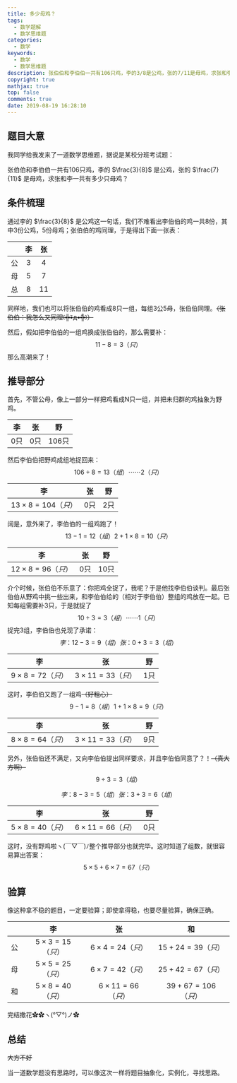 ```yaml
---
title: 多少母鸡？
tags:
  - 数学题解
  - 数学思维题
categories:
  - 数学
keywords:
  - 数学
  - 数学思维题
description: 张伯伯和李伯伯一共有106只鸡，李的3/8是公鸡，张的7/11是母鸡，求张和李一共有多少只母鸡？
copyright: true
mathjax: true
top: false
comments: true
date: 2019-08-19 16:28:10
---
```


## 题目大意

我同学给我发来了一道数学思维题，据说是某校分班考试题：

张伯伯和李伯伯一共有106只鸡，李的 $\frac{3}{8}$ 是公鸡，张的 $\frac{7}{11}$ 是母鸡，求张和李一共有多少只母鸡？

<!--more-->

## 条件梳理

通过李的 $\frac{3}{8}$ 是公鸡这一句话，我们不难看出李伯伯的鸡一共8份，其中3份公鸡，5份母鸡；张伯伯的鸡同理，于是得出下面一张表：

|      |  李  |  张  |
| :--: | :--: | :--: |
|  公  |  3   |  4   |
|  母  |  5   |  7   |
|  总  |  8   |  11  |

同样地，我们也可以将张伯伯的鸡看成8只一组，每组3公5母，张伯伯同理。~~（张伯伯：我怎么又同理꒰╬•᷅д•᷄╬꒱）~~

然后，假如把李伯伯的一组鸡换成张伯伯的，那么需要补：
$$
11-8=3（只）
$$
那么高潮来了！

## 推导部分

首先，不管公母，像上一部分一样把鸡看成N只一组，并把未归群的鸡抽象为野鸡。

|  李  |  张  |  野   |
| :--: | :--: | :---: |
| 0只  | 0只  | 106只 |

然后李伯伯把野鸡成组地捉回来：
$$
106\div8=13（组）\cdots\cdots2（只）
$$


|          李           |  张  |  野  |
| :-------------------: | :--: | :--: |
| $13\times8=104（只）$ | 0只  | 2只  |

阔是，意外来了，李伯伯的一组鸡跑了！
$$
13-1=12（组）
2+1\times8=10（只）
$$

|          李          |  张  |  野  |
| :------------------: | :--: | :--: |
| $12\times8=96（只）$ | 0只  | 10只 |

介个时候，张伯伯不乐意了：你把鸡全捉了，我呢？于是他找李伯伯谈判。最后张伯伯从野鸡中挑一些出来，和李伯伯给的（相对于李伯伯）整组的鸡放在一起。已知每组需要补3只，于是就捉了
$$
10\div3=3（组）\cdots\cdots1（只）
$$
捉完3组，李伯伯也兑现了承诺：
$$
李：12-3=9（组）
张：0+3=3（组）
$$

|         李          |          张          |  野  |
| :-----------------: | :------------------: | :--: |
| $9\times8=72（只）$ | $3\times11=33（只）$ | 1只  |

这时，李伯伯又跑了一组鸡~~（好粗心）~~
$$
9-1=8（组）
1+1\times8=9（只）
$$

|         李          |          张          |  野  |
| :-----------------: | :------------------: | :--: |
| $8\times8=64（只）$ | $3\times11=33（只）$ | 9只  |

另外，张伯伯还不满足，又向李伯伯提出同样要求，并且李伯伯同意了？！~~（真大方啊）~~
$$
9\div3=3（组）
$$

$$
李：8-3=5（组）
张：3+3=6（组）
$$

|         李          |          张          |  野  |
| :-----------------: | :------------------: | :--: |
| $5\times8=40（只）$ | $6\times11=66（只）$ | 0只  |

这时，没有野鸡啦ヽ(￣▽￣)ﾉ整个推导部分也就完毕。这时知道了组数，就很容易算出答案：
$$
5\times5+6\times7=67（只）
$$

## 验算

像这种拿不稳的题目，一定要验算；即使拿得稳，也要尽量验算，确保正确。

|      |         李          |          张          |        和         |
| :--: | :-----------------: | :------------------: | :---------------: |
|  公  | $5\times3=15（只）$ | $6\times4=24（只）$  | $15+24=39（只）$  |
|  母  | $5\times5=25（只）$ | $6\times7=42（只）$  | $25+42=67（只）$  |
|  和  | $5\times8=40（只）$ | $6\times11=66（只）$ | $39+67=106（只）$ |

完结撒花✿✿ヽ(°▽°)ノ✿

## 总结

~~大方不好~~

当一道数学题没有思路时，可以像这次一样将题目抽象化，实例化，寻找思路。